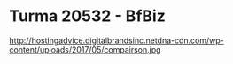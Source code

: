 # Turma 20532 - BfBiz

http://hostingadvice.digitalbrandsinc.netdna-cdn.com/wp-content/uploads/2017/05/compairson.jpg
